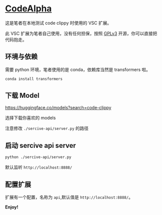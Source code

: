 # [CodeAlpha](https://github.com/MHuiG/codealpha)

这是笔者在本地测试 code clippy 时使用的 VSC 扩展。

此 VSC 扩展为笔者自己使用，没有任何担保，按照 [GPLv3](https://github.com/MHuiG/codealpha/blob/main/LICENSE) 开源，你可以直接把代码抱走。

## 环境与依赖

需要 python 环境，笔者使用的是 conda，依赖库当然是 transformers 啦。

```bash
conda install transformers
```

## 下载 Model

https://huggingface.co/models?search=code-clippy

选择下载你喜欢的 models

注意修改 `./sercive-api/server.py` 的路径

## 启动 sercive api server

```bash
python ./sercive-api/server.py
```

默认监听 `http://localhost:8888/`

## 配置扩展

扩展有一个配置，名称为 `api`,默认值是 `http://localhost:8888/`。

**Enjoy!**
